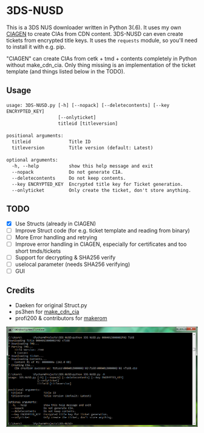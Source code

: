 3DS-NUSD
========
This is a 3DS NUS downloader written in Python 3(.6). It uses my own [CIAGEN](CIAGEN.py) to create CIAs from CDN content. 3DS-NUSD can even create tickets from encrypted title keys.
It uses the `requests` module, so you'll need to install it with e.g. pip.

"CIAGEN" can create CIAs from cetk + tmd + contents completely in Python without make_cdn_cia. Only thing missing is an implementation of the ticket template (and things listed below in the TODO).

## Usage
```
usage: 3DS-NUSD.py [-h] [--nopack] [--deletecontents] [--key ENCRYPTED_KEY]
                   [--onlyticket]
                   titleid [titleversion]

positional arguments:
  titleid              Title ID
  titleversion         Title version (default: Latest)

optional arguments:
  -h, --help           show this help message and exit
  --nopack             Do not generate CIA.
  --deletecontents     Do not keep contents.
  --key ENCRYPTED_KEY  Encrypted title key for Ticket generation.
  --onlyticket         Only create the ticket, don't store anything.
  ```
  
  ## TODO
  - [X] Use Structs (already in CIAGEN)
  - [ ] Improve Struct code (for e.g. ticket template and reading from binary)
  - [ ] More Error handling and retrying
  - [ ] Improve error handling in CIAGEN, especially for certificates and too short tmds/tickets
  - [ ] Support for decrypting & SHA256 verify
  - [ ] uselocal parameter (needs SHA256 verifying)
  - [ ] GUI
  
  ## Credits
  * Daeken for original Struct.py
  * ps3hen for [make_cdn_cia](https://github.com/Tiger21820/ctr_toolkit/tree/master/make_cdn_cia)
  * profi200 & contributors for [makerom](https://github.com/profi200/Project_CTR/tree/master/makerom)
  
  ![Screenshot](screenshot.png?raw=true)